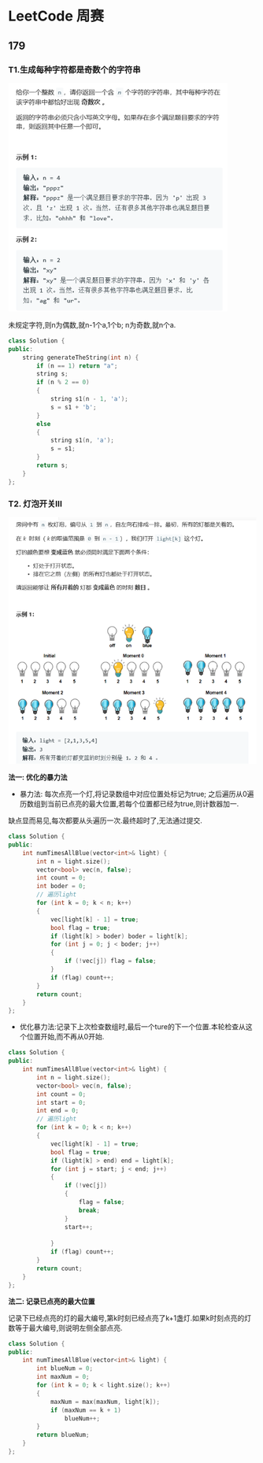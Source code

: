 # LeetCode 周赛

## 179

### T1.生成每种字符都是奇数个的字符串

<img src="LeetCode%E5%91%A8%E8%B5%9B.assets/image-20200308152527330.png" alt="image-20200308152527330" style="zoom: 80%;" />

未规定字符,则n为偶数,就n-1个a,1个b; n为奇数,就n个a.

```c++
class Solution {
public:
    string generateTheString(int n) {
        if (n == 1) return "a";
        string s;
        if (n % 2 == 0)
        {     
            string s1(n - 1, 'a');
            s = s1 + 'b';
        }
        else 
        {
            string s1(n, 'a');
            s = s1;
        }
        return s;
    }
};
```

### T2. 灯泡开关III

<img src="LeetCode%E5%91%A8%E8%B5%9B.assets/image-20200308145953176.png" alt="image-20200308145953176" style="zoom:80%;" />

**法一: 优化的暴力法**

- 暴力法: 每次点亮一个灯,将记录数组中对应位置处标记为true; 之后遍历从0遍历数组到当前已点亮的最大位置,若每个位置都已经为true,则计数器加一.

缺点显而易见,每次都要从头遍历一次.最终超时了,无法通过提交.

```c++
class Solution {
public:
    int numTimesAllBlue(vector<int>& light) {
        int n = light.size();
        vector<bool> vec(n, false);
        int count = 0;
        int boder = 0;
        // 遍历light
        for (int k = 0; k < n; k++)
        {
            vec[light[k] - 1] = true;
            bool flag = true;
            if (light[k] > boder) boder = light[k];
            for (int j = 0; j < boder; j++)
            {
                if (!vec[j]) flag = false;
            }
            if (flag) count++;
        }
        return count;
    }
};
```

- 优化暴力法:记录下上次检查数组时,最后一个ture的下一个位置.本轮检查从这个位置开始,而不再从0开始.

```c++
class Solution {
public:
    int numTimesAllBlue(vector<int>& light) {
        int n = light.size();
        vector<bool> vec(n, false);
        int count = 0;
        int start = 0;
        int end = 0;
        // 遍历light
        for (int k = 0; k < n; k++)
        {
            vec[light[k] - 1] = true;
            bool flag = true;
            if (light[k] > end) end = light[k];
            for (int j = start; j < end; j++)
            {
                if (!vec[j])
                {
                    flag = false;
                    break;
                }
                start++;

            }
            if (flag) count++;
        }
        return count;
    }
};
```

**法二: 记录已点亮的最大位置**

记录下已经点亮的灯的最大编号,第k时刻已经点亮了k+1盏灯.如果k时刻点亮的灯数等于最大编号,则说明左侧全部点亮.

```c++
class Solution {
public:
    int numTimesAllBlue(vector<int>& light) {
        int blueNum = 0;
        int maxNum = 0;
        for (int k = 0; k < light.size(); k++)
        {
            maxNum = max(maxNum, light[k]);
            if (maxNum == k + 1)
                blueNum++;
        }
        return blueNum;
    }
};
```







